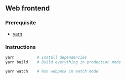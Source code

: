 Web frontend
--------
### Prerequisite
- [yarn](https://yarnpkg.com/)
### Instructions
```bash
yarn          # Install dependencies
yarn build    # Build everything in production mode

yarn watch    # Run webpack in watch mode
```
